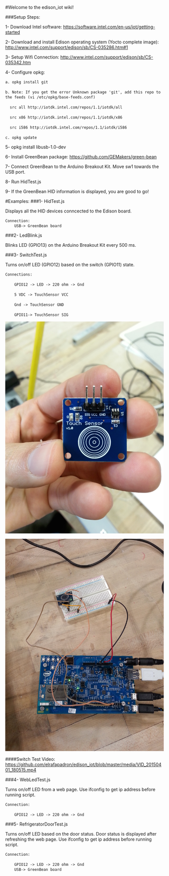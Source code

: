 #Welcome to the edison_iot wiki!

###Setup Steps:

1- Download Intel software: https://software.intel.com/en-us/iot/getting-started

2- Download and install Edison operating system (Yocto complete image): http://www.intel.com/support/edison/sb/CS-035286.htm#1

3- Setup Wifi Connection: http://www.intel.com/support/edison/sb/CS-035342.htm

4- Configure opkg:

    a. opkg install git

    b. Note: If you get the error Unknown package 'git', add this repo to the feeds (vi /etc/opkg/base-feeds.conf)

      src all http://iotdk.intel.com/repos/1.1/iotdk/all

      src x86 http://iotdk.intel.com/repos/1.1/iotdk/x86

      src i586 http://iotdk.intel.com/repos/1.1/iotdk/i586
 
    c. opkg update
  
5- opkg install libusb-1.0-dev

6- Install GreenBean package: https://github.com/GEMakers/green-bean

7- Connect GreenBean to the Arduino Breakout Kit. Move sw1 towards the USB port.

8- Run HidTest.js

9- If the GreenBean HID information is displayed, you are good to go!

#Examples:
###1- HidTest.js 

Displays all the HID devices conncected to the Edison board.

    Connection: 
        USB-> GreenBean board

###2- LedBlink.js

Blinks LED (GPIO13) on the Arduino Breakout Kit every 500 ms.

###3- SwitchTest.js

Turns on/off LED (GPIO12) based on the switch (GPIO11) state. 

    Connections: 

        GPIO12 -> LED -> 220 ohm -> Gnd
        
        5 VDC -> TouchSensor VCC
        
        Gnd -> TouchSensor GND
        
        GPIO11-> TouchSensor SIG
      
  
![TouchSensor](/media/IMG_20150401_180834.jpg?raw=true "Touch Sensor")

![All Connections](/media/IMG_20150401_180553.jpg?raw=true "All Connections")

####Switch Test Video: https://github.com/elrafapadron/edison_iot/blob/master/media/VID_20150401_180515.mp4

###4- WebLedTest.js

Turns on/off LED from a web page. Use ifconfig to get ip address before running script.

    Connection: 

        GPIO12 -> LED -> 220 ohm -> Gnd

###5- RefrigeratorDoorTest.js

Turns on/off LED based on the door status. Door status is displayed after refreshing the web page. Use ifconfig to get ip address before running script.

    Connection: 

        GPIO12 -> LED -> 220 ohm -> Gnd
        USB-> GreenBean board

